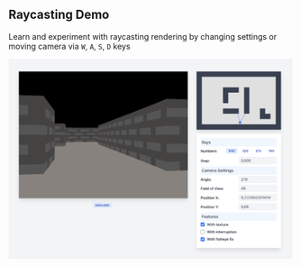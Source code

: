## Raycasting Demo

Learn and experiment with raycasting rendering by changing settings or moving camera via `W`, `A`, `S`, `D` keys

<img src="docs/screenshot.png" alt="Screenshot" width="640"/>